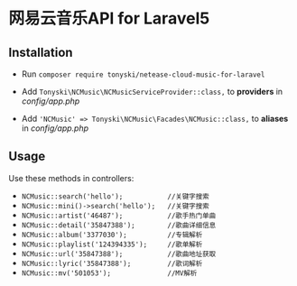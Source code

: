 # 网易云音乐API for Laravel5


## Installation

- Run `composer require tonyski/netease-cloud-music-for-laravel`

- Add `Tonyski\NCMusic\NCMusicServiceProvider::class,` to  **providers** in *config/app.php*

- Add `'NCMusic' => Tonyski\NCMusic\Facades\NCMusic::class,` to **aliases** in *config/app.php*



## Usage

Use these methods in controllers:

- `NCMusic::search('hello');           //关键字搜索`
- `NCMusic::mini()->search('hello');   //关键字搜索` 
- `NCMusic::artist('46487');           //歌手热门单曲`
- `NCMusic::detail('35847388');        //歌曲详细信息`
- `NCMusic::album('3377030');          //专辑解析`
- `NCMusic::playlist('124394335');     //歌单解析`
- `NCMusic::url('35847388');           //歌曲地址获取`
- `NCMusic::lyric('35847388');         //歌词解析`
- `NCMusic::mv('501053');              //MV解析`
